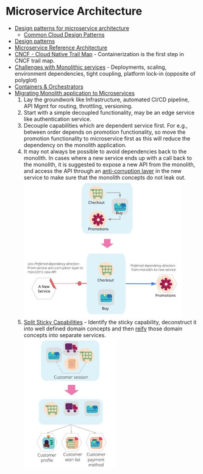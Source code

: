 # Microservice Architecture
* [Design patterns for microservice architecture](https://docs.microsoft.com/en-us/azure/architecture/microservices/design/patterns)
    * [Common Cloud Design Patterns](https://levelup.gitconnected.com/cloud-design-patterns-explained-simply-113c788b33ff)
* [Design patterns](https://docs.microsoft.com/en-us/azure/architecture/patterns/)
* [Microservice Reference Architecture](https://github.com/dotnet-architecture/eShopOnContainers)
* [CNCF - Cloud Native Trail Map](https://raw.githubusercontent.com/cncf/trailmap/master/CNCF_TrailMap_latest.png) - Containerization is the first step in CNCF trail map.
* [Challenges with Monolithic services](https://docs.microsoft.com/en-us/dotnet/architecture/cloud-native/leverage-containers-orchestrators#challenges-with-monolithic-deployments) - Deployments, scaling, environment dependencies, tight coupling, platform lock-in (opposite of polyglot)
* [Containers & Orchestrators](https://docs.microsoft.com/en-us/dotnet/architecture/cloud-native/leverage-containers-orchestrators#what-are-the-benefits-of-containers-and-orchestrators)
* [Migrating Monolith application to Microservices](https://martinfowler.com/articles/break-monolith-into-microservices.html)
    1. Lay the groundwork like Infrastructure, automated CI/CD pipeline, API Mgmt for routing, throttling, versioning.
    2. Start with a simple decoupled functionality, may be an edge service like authentication service.
    3. Decouple capabilities which are dependent service first. For e.g., between order depends on promotion functionality, so move the promotion functionality to microservice first as this will reduce the dependency on the monolith application.  
    4. It may not always be possible to avoid dependencies back to the monolith. In cases where a new service ends up with a call back to the monolith, it is suggested to expose a new API from the monolith, and access the API through an [anti-corruption layer](https://docs.microsoft.com/en-us/azure/architecture/patterns/anti-corruption-layer) in the new service to make sure that the monolith concepts do not leak out.  
    ![Alt text](/images/preferred-dependency.jpg)    
    5. [Split Sticky Capabilities](https://martinfowler.com/articles/break-monolith-into-microservices.html#SplitStickyCapabilitiesEarly) -  Identify the sticky capability, deconstruct it into well defined domain concepts and then [reify](https://en.wikipedia.org/wiki/Reification_(computer_science)) those domain concepts into separate services.  
    ![Alt text](/images/stickysession.jpg)  
